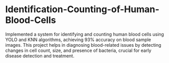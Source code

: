# Identification-Counting-of-Human-Blood-Cells
Implemented a system for identifying and counting human blood cells using YOLO and KNN algorithms, achieving 93% accuracy on blood sample images. This project helps in diagnosing blood-related issues by detecting changes in cell count, size, and presence of bacteria, crucial for early disease detection and treatment.
